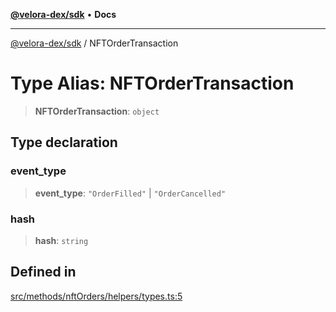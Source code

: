 [**@velora-dex/sdk**](../README.md) • **Docs**

***

[@velora-dex/sdk](../globals.md) / NFTOrderTransaction

# Type Alias: NFTOrderTransaction

> **NFTOrderTransaction**: `object`

## Type declaration

### event\_type

> **event\_type**: `"OrderFilled"` \| `"OrderCancelled"`

### hash

> **hash**: `string`

## Defined in

[src/methods/nftOrders/helpers/types.ts:5](https://github.com/VeloraDEX/paraswap-sdk/blob/feat/velora/src/methods/nftOrders/helpers/types.ts#L5)

